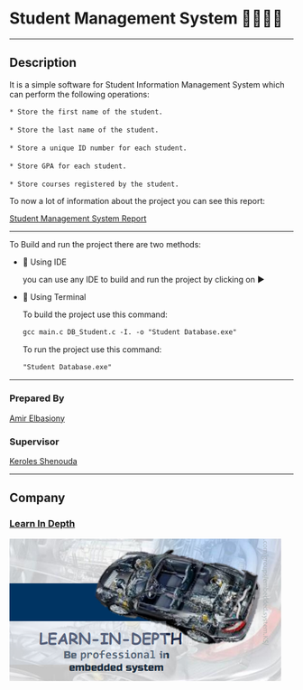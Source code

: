 # Student Management System 👨‍🎓👨‍🎓
___
## Description
It is a simple software for Student Information Management System which can perform the following operations:

	* Store the first name of the student.
	
	* Store the last name of the student.
	
	* Store a unique ID number for each student.
	
	* Store GPA for each student.
	
	* Store courses registered by the student.

To now a lot of information about the project you can see this report:

[Student Management System Report](https://drive.google.com/file/d/17GDDDzvwX06kLZpIp1Z7nStIXaayTi6p/view)

___
To Build and run the project there are two methods:
* 📍 Using IDE

    you can use any IDE to build and run the project by clicking on ▶️ 
* 📍 Using Terminal

    To build the project use this command:
    ```gcc
    gcc main.c DB_Student.c -I. -o "Student Database.exe"
    ```

    To run the project use this command:
    ```gcc
    "Student Database.exe"
    ```
___

### Prepared By
[Amir Elbasiony](https://www.linkedin.com/in/amir-elbasiony-57809b204/)

### Supervisor 
[Keroles Shenouda](https://www.linkedin.com/in/keroles-khalil-2a86057b/)   
___

## Company
### [Learn In Depth](https://www.linkedin.com/company/learn-in-depth/)

![gitHub](https://github.com/MostafaEdrees11/Mastering_Embedded_System_Online_Diploma/blob/master/Unit5_First%20Term%20Projects/Pressure%20Control%20System/Report/Learn%20In%20Depth.PNG)
